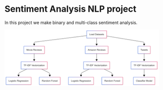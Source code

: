 # Sentiment Analysis NLP project
In this project we make binary and multi-class sentiment analysis.

![workflow-diagram.png](diagrams/workflow-diagram.png)